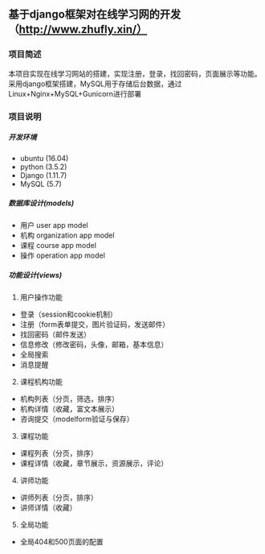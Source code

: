 ## 基于django框架对在线学习网的开发 （http://www.zhufly.xin/）

### 项目简述

本项目实现在线学习网站的搭建，实现注册，登录，找回密码，页面展示等功能。 
采用django框架搭建，MySQL用于存储后台数据，通过Linux+Nginx+MySQL+Gunicorn进行部署
 
### 项目说明

##### 开发环境
* ubuntu (16.04)
* python (3.5.2)
* Django (1.11.7)
* MySQL (5.7)
##### 数据库设计(models)
* 用户
user app model
* 机构
organization app model
* 课程
course app model
* 操作
operation app model

##### 功能设计(views)
1. 用户操作功能
* 登录（session和cookie机制）
* 注册（form表单提交，图片验证码，发送邮件）
* 找回密码（邮件发送）
* 信息修改（修改密码，头像，邮箱，基本信息）
* 全局搜索
* 消息提醒

2. 课程机构功能
* 机构列表（分页，筛选，排序）
* 机构详情（收藏，富文本展示）
* 咨询提交（modelform验证与保存）
3. 课程功能
* 课程列表（分页，排序）
* 课程详情（收藏，章节展示，资源展示，评论）
4. 讲师功能
* 讲师列表（分页，排序）
* 讲师详情（收藏）
5. 全局功能
* 全局404和500页面的配置




